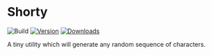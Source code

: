 # Shorty

![Build](https://github.com/iamdmitrij/Shorty/actions/workflows/nuget.yml/badge.svg?branch=main)
[![Version](https://img.shields.io/nuget/vpre/Shorty.svg)](https://www.nuget.org/packages/Shorty)
[![Downloads](https://img.shields.io/nuget/dt/Shorty.svg)](https://www.nuget.org/packages/Shorty)

A tiny utility which will generate any random sequence of characters.
